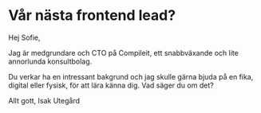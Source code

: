 # Vår nästa frontend lead?

Hej Sofie,

Jag är medgrundare och CTO på Compileit, ett snabbväxande och lite annorlunda konsultbolag.

Du verkar ha en intressant bakgrund och jag skulle gärna bjuda på en fika, digital eller fysisk, för att lära känna dig. Vad säger du om det?

Allt gott,
Isak Utegård
